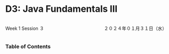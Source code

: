 # D3: Java Fundamentals III

<div style="display: flex; justify-content: space-between;">
    <p>Week 1 Session ３</p>
    <p>２０２４年０１月３１日（水）</p>
</div>

### Table of Contents